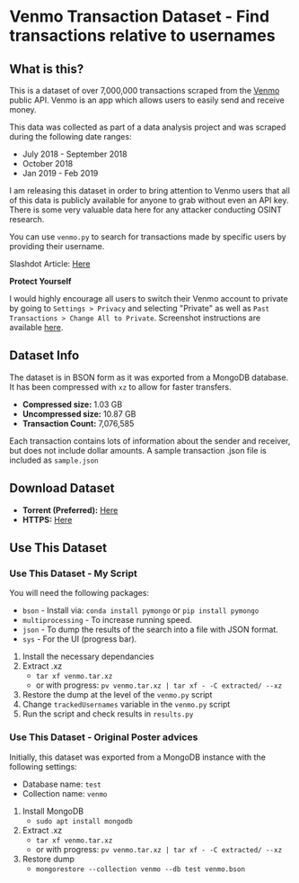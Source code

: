 # Venmo Transaction Dataset - Find transactions relative to usernames

## What is this? 

This is a dataset of over 7,000,000 transactions scraped from the [Venmo](https://venmo.com) public API. Venmo is an app which allows users to easily send and receive money. 

This data was collected as part of a data analysis project and was scraped during the following date ranges:

* July 2018 - September 2018
* October 2018
* Jan 2019 - Feb 2019

I am releasing this dataset in order to bring attention to Venmo users that all of this data is publicly available for anyone to grab without even an API key. There is some very valuable data here for any attacker conducting OSINT research.

You can use `venmo.py` to search for transactions made by specific users by providing their username.

Slashdot Article: [Here](https://yro.slashdot.org/story/19/06/16/2113216/researcher-publishers-7-million-still-public-venmo-transactions-on-github)

**Protect Yourself**

I would highly encourage all users to switch their Venmo account to private by going to `Settings > Privacy` and selecting "Private" as well as `Past Transactions > Change All to Private`. Screenshot instructions are available [here](https://publicbydefault.fyi/#venmo).


## Dataset Info

The dataset is in BSON form as it was exported from a MongoDB database. It has been compressed with `xz` to allow for faster transfers. 

* **Compressed size:** 1.03 GB
* **Uncompressed size:** 10.87 GB
* **Transaction Count:** 7,076,585

Each transaction contains lots of information about the sender and receiver, but does not include dollar amounts. A sample transaction .json file is included as `sample.json`

## Download Dataset

* **Torrent (Preferred):** [Here](https://github.com/sa7mon/venmo-data/raw/master/venmo.tar.xz.torrent)
* **HTTPS:** [Here](https://d.badtech.xyz/venmo.tar.xz)

## Use This Dataset
### Use This Dataset - My Script
You will need the following packages:
* `bson` - Install via: `conda install pymongo` or `pip install pymongo`
* `multiprocessing` - To increase running speed.
* `json` - To dump the results of the search into a file with JSON format.
* `sys` - For the UI (progress bar).

1. Install the necessary dependancies
2. Extract .xz
    * `tar xf venmo.tar.xz` 
    * or with progress: `pv venmo.tar.xz | tar xf - -C extracted/ --xz`
3. Restore the dump at the level of the `venmo.py` script
4. Change `trackedUsernames` variable in the `venmo.py` script
5. Run the script and check results in `results.py`



### Use This Dataset - Original Poster advices
Initially, this dataset was exported from a MongoDB instance with the following settings:
* Database name: `test`
* Collection name: `venmo`

1. Install MongoDB
    * `sudo apt install mongodb`
2. Extract .xz
    * `tar xf venmo.tar.xz` 
    * or with progress: `pv venmo.tar.xz | tar xf - -C extracted/ --xz`
3. Restore dump
    * `mongorestore --collection venmo --db test venmo.bson`





